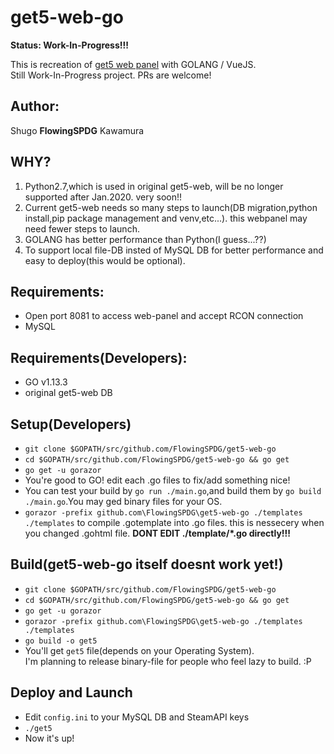 get5-web-go
===========================
**Status: Work-In-Progress!!!**

This is recreation of [get5 web panel](https://github.com/splewis/get5-web) with GOLANG / VueJS.  
Still Work-In-Progress project. PRs are welcome!

## Author:
Shugo **FlowingSPDG** Kawamura

## WHY?
1. Python2.7,which is used in original get5-web, will be no longer supported after Jan.2020. very soon!!
2. Current get5-web needs so many steps to launch(DB migration,python install,pip package management and venv,etc...). this webpanel may need fewer steps to launch.
3. GOLANG has better performance than Python(I guess...??)
4. To support local file-DB insted of MySQL DB for better performance and easy to deploy(this would be optional).

## Requirements:
- Open port 8081 to access web-panel and accept RCON connection
- MySQL

## Requirements(Developers):
- GO v1.13.3
- original get5-web DB

## Setup(Developers)
- ``git clone $GOPATH/src/github.com/FlowingSPDG/get5-web-go``  
- ``cd $GOPATH/src/github.com/FlowingSPDG/get5-web-go && go get``
- ``go get -u gorazor``
- You're good to GO! edit each .go files to fix/add something nice!
- You can test your build by ``go run ./main.go``,and build them by ``go build ./main.go``.You may ged binary files for your OS.  
- ``gorazor -prefix github.com\FlowingSPDG\get5-web-go ./templates ./templates`` to compile .gotemplate into .go files. this is nessecery when you changed .gohtml file. **DONT EDIT ./template/\*.go directly!!!**


## Build(get5-web-go itself doesnt work yet!)
- ``git clone $GOPATH/src/github.com/FlowingSPDG/get5-web-go``  
- ``cd $GOPATH/src/github.com/FlowingSPDG/get5-web-go && go get``
- ``go get -u gorazor``
- ``gorazor -prefix github.com\FlowingSPDG\get5-web-go ./templates ./templates``
- ``go build -o get5``
- You'll get `get5` file(depends on your Operating System).  
I'm planning to release binary-file for people who feel lazy to build. :P

## Deploy and Launch
- Edit `config.ini` to your MySQL DB and SteamAPI keys
- `./get5`
- Now it's up!
